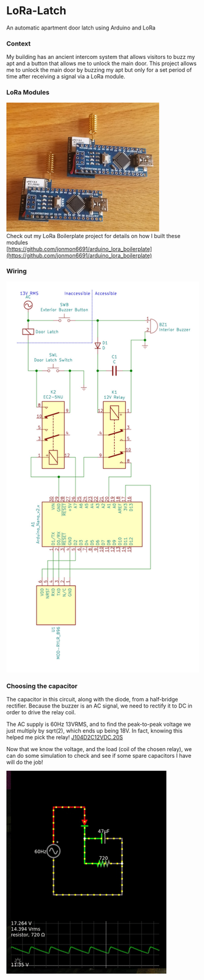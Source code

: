 # LoRa-Latch
An automatic apartment door latch using Arduino and LoRa

### Context
My building has an ancient intercom system that allows visitors to buzz my apt
and a button that allows me to unlock the main door. This project allows me to
unlock the main door by buzzing my apt but only for a set period of time after
receiving a signal via a LoRa module.

### LoRa Modules
![Module photo](docs/lora_modules.jpg)  
Check out my LoRa Boilerplate project for details on how I built these modules  
[https://github.com/jonmon6691/arduino_lora_boilerplate](https://github.com/jonmon6691/arduino_lora_boilerplate)

### Wiring
![Latch control wiring diagram](docs/latch_control_wiring.jpg)

### Choosing the capacitor
The capacitor in this circuit, along with the diode, from a half-bridge rectifier.
Because the buzzer is an AC signal, we need to rectify it to DC in order to drive
the relay coil.

The AC supply is 60Hz 13VRMS, and to find the peak-to-peak voltage we just multiply by
sqrt(2), which ends up being 18V. In fact, knowing this helped me pick the relay!
[J104D2C12VDC.20S](https://www.citrelay.com/Catalog%20Pages/RelayCatalog/J104D.pdf)

Now that we know the voltage, and the load (coil of the chosen relay), we can
do some simulation to check and see if some spare capacitors I have will do the job!

![Simulation gif](docs/hbr_sim.gif)
